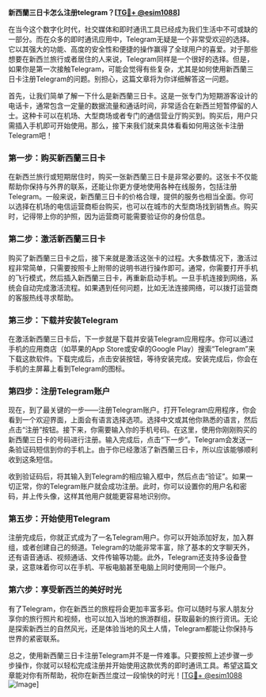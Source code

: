 **新西蘭三日卡怎么注册telegram？[[TG💪+ @esim1088](https://t.me/s/esim1088)]**

在当今这个数字化时代，社交媒体和即时通讯工具已经成为我们生活中不可或缺的一部分。而在众多的即时通讯应用中，Telegram无疑是一个非常受欢迎的选择。它以其强大的功能、高度的安全性和便捷的操作赢得了全球用户的喜爱。对于那些想要在新西兰旅行或者居住的人来说，Telegram同样是一个很好的选择。但是，如果你是第一次接触Telegram，可能会觉得有些复杂，尤其是如何使用新西蘭三日卡注册Telegram的问题。别担心，这篇文章将为你详细解答这一问题。

首先，让我们简单了解一下什么是新西蘭三日卡。这是一张专门为短期游客设计的电话卡，通常包含一定量的数据流量和通话时间，非常适合在新西兰短暂停留的人士。这种卡可以在机场、大型商场或者专门的通信营业厅购买到。购买后，用户只需插入手机即可开始使用。那么，接下来我们就来具体看看如何用这张卡注册Telegram吧！

### **第一步：购买新西蘭三日卡**

在新西兰旅行或短期居住时，购买一张新西蘭三日卡是非常必要的。这张卡不仅能帮助你保持与外界的联系，还能让你更方便地使用各种在线服务，包括注册Telegram。一般来说，新西蘭三日卡的价格合理，提供的服务也相当全面。你可以选择在机场的电信运营商柜台购买，也可以在城市的大型商场找到销售点。购买时，记得带上你的护照，因为运营商可能需要验证你的身份信息。

### **第二步：激活新西蘭三日卡**

购买了新西蘭三日卡之后，接下来就是激活这张卡的过程。大多数情况下，激活过程非常简单，只需要按照卡上附带的说明书进行操作即可。通常，你需要打开手机的飞行模式，然后插入新西蘭三日卡，再重新启动手机。一旦手机连接到网络，系统会自动完成激活流程。如果遇到任何问题，比如无法连接网络，可以拨打运营商的客服热线寻求帮助。

### **第三步：下载并安装Telegram**

在激活新西蘭三日卡后，下一步就是下载并安装Telegram应用程序。你可以通过手机的应用商店（如苹果的App Store或安卓的Google Play）搜索“Telegram”来下载这款软件。下载完成后，点击安装按钮，等待安装完成。安装完成后，你会在手机的主屏幕上看到Telegram的图标。

### **第四步：注册Telegram账户**

现在，到了最关键的一步——注册Telegram账户。打开Telegram应用程序，你会看到一个欢迎界面，上面会有语言选择选项。选择中文或其他你熟悉的语言，然后点击“注册”按钮。接下来，你需要输入你的手机号码。在这里，使用你刚刚购买的新西蘭三日卡的号码进行注册。输入完成后，点击“下一步”。Telegram会发送一条验证码短信到你的手机上。由于你已经激活了新西蘭三日卡，所以应该能够顺利收到这条短信。

收到验证码后，将其输入到Telegram的相应输入框中，然后点击“验证”。如果一切正常，你的Telegram账户就会成功注册。此时，你可以设置你的用户名和密码，并上传头像，这样其他用户就能更容易地识别你。

### **第五步：开始使用Telegram**

注册完成后，你就正式成为了一名Telegram用户。你可以开始添加好友，加入群组，或者创建自己的频道。Telegram的功能非常丰富，除了基本的文字聊天外，还有语音通话、视频通话、文件传输等功能。此外，Telegram还支持多设备登录，这意味着你可以在手机、平板电脑甚至电脑上同时使用同一个账户。

### **第六步：享受新西兰的美好时光**

有了Telegram，你在新西兰的旅程将会更加丰富多彩。你可以随时与家人朋友分享你的旅行照片和视频，也可以加入当地的旅游群组，获取最新的旅行资讯。无论是探索新西兰的自然风光，还是体验当地的风土人情，Telegram都能让你保持与世界的紧密联系。

总之，使用新西蘭三日卡注册Telegram并不是一件难事。只要按照上述步骤一步步操作，你就可以轻松完成注册并开始使用这款优秀的即时通讯工具。希望这篇文章能对你有所帮助，祝你在新西兰度过一段愉快的时光！[[TG💪+ @esim1088](https://t.me/s/esim1088) ![Image](https://i.postimg.cc/4NQfJmqS/Snipaste-2025-05-13-00-14-12.png)]
